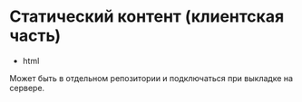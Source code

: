 # Статический контент (клиентская часть)

- html

Может быть в отдельном репозитории и подключаться при выкладке на сервере.
 

